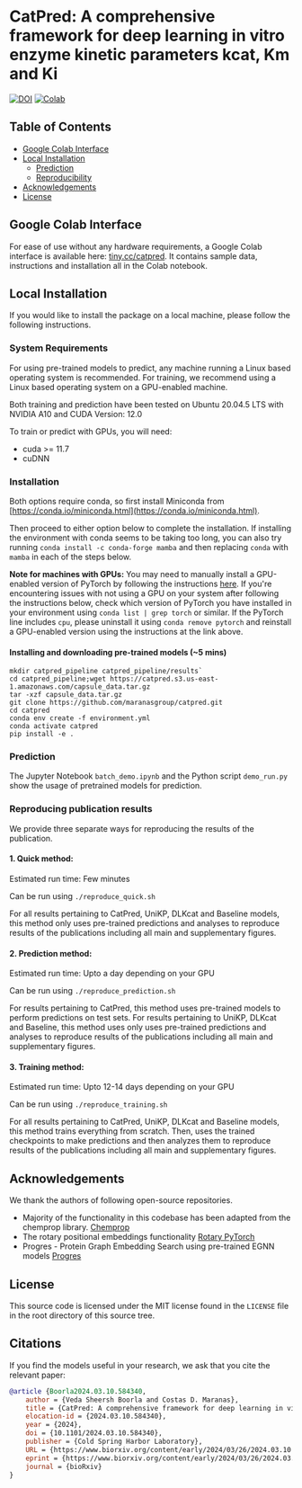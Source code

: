 # CatPred: A comprehensive framework for deep learning in vitro enzyme kinetic parameters kcat, Km and Ki

[![DOI](https://img.shields.io/badge/DOI-10.1101/2024.03.10.584340-blue)](https://www.biorxiv.org/content/10.1101/2024.03.10.584340v2)
[![Colab](https://img.shields.io/badge/GoogleColab-tiny.cc/catpred-red)](https://tiny.cc/catpred)

## Table of Contents

- [Google Colab Interface](#colab-interface)
- [Local Installation](#local-installation)
   - [Prediction](#predict)
   - [Reproducibility](#reproduce)
- [Acknowledgements](#acknw)
- [License](#license)

## Google Colab Interface <a name="colab-interface"></a>

For ease of use without any hardware requirements, a Google Colab interface is available here: [tiny.cc/catpred](http://tiny.cc/catpred).
It contains sample data, instructions and installation all in the Colab notebook.

## Local Installation <a name="local-installation"></a>

If you would like to install the package on a local machine, please follow the following instructions.

### System Requirements <a name="requirements"></a>

For using pre-trained models to predict, any machine running a Linux based operating system is recommended.
For training, we recommend using a Linux based operating system on a GPU-enabled machine.

Both training and prediction have been tested on Ubuntu 20.04.5 LTS with NVIDIA A10 and CUDA Version: 12.0

To train or predict with GPUs, you will need:
 * cuda >= 11.7
 * cuDNN

### Installation <a name="installing"></a>

Both options require conda, so first install Miniconda from [https://conda.io/miniconda.html](https://conda.io/miniconda.html).

Then proceed to either option below to complete the installation. If installing the environment with conda seems to be taking too long, you can also try running `conda install -c conda-forge mamba` and then replacing `conda` with `mamba` in each of the steps below.

**Note for machines with GPUs:** You may need to manually install a GPU-enabled version of PyTorch by following the instructions [here](https://pytorch.org/get-started/locally/). If you're encountering issues with not using a GPU on your system after following the instructions below, check which version of PyTorch you have installed in your environment using `conda list | grep torch` or similar. If the PyTorch line includes `cpu`, please uninstall it using `conda remove pytorch` and reinstall a GPU-enabled version using the instructions at the link above.

#### Installing and downloading pre-trained models (~5 mins)

````
mkdir catpred_pipeline catpred_pipeline/results`
cd catpred_pipeline;wget https://catpred.s3.us-east-1.amazonaws.com/capsule_data.tar.gz
tar -xzf capsule_data.tar.gz
git clone https://github.com/maranasgroup/catpred.git
cd catpred
conda env create -f environment.yml
conda activate catpred
pip install -e .
````

### Prediction <a name="predict"></a>

The Jupyter Notebook `batch_demo.ipynb` and the Python script `demo_run.py` show the usage of pretrained models for prediction. 

### Reproducing publication results <a name="reproduce"></a>

We provide three separate ways for reproducing the results of the publication. 

#### 1. Quick method: 

Estimated run time: Few minutes

Can be run using 
`./reproduce_quick.sh`

For all results pertaining to CatPred, UniKP, DLKcat and Baseline models, this method only uses pre-trained predictions and analyses to reproduce results of the publications including all main and supplementary figures. 

#### 2. Prediction method: 

Estimated run time: Upto a day depending on your GPU

Can be run using 
`./reproduce_prediction.sh`

For results pertaining to CatPred, this method uses pre-trained models to perform predictions on test sets. 
For results pertaining to UniKP, DLKcat and Baseline, this method uses only uses pre-trained predictions and analyses to reproduce results of the publications including all main and supplementary figures. 

#### 3. Training method: 

Estimated run time: Upto 12-14 days depending on your GPU

Can be run using 
`./reproduce_training.sh`

For all results pertaining to CatPred, UniKP, DLKcat and Baseline models, this method trains everything from scratch. Then, uses the trained checkpoints to make predictions and then analyzes them to reproduce results of the publications including all main and supplementary figures. 

## Acknowledgements <a name="acknw"></a>

We thank the authors of following open-source repositories. 

- Majority of the functionality in this codebase has been adapted from the chemprop library. 
[Chemprop](http://github.com/chemprop/)
- The rotary positional embeddings functionality
[Rotary PyTorch](https://github.com/lucidrains/rotary-embedding-torch)
- Progres - Protein Graph Embedding Search using pre-trained EGNN models
[Progres](https://github.com/greener-group/progres.git)

## License <a name="license"></a>

This source code is licensed under the MIT license found in the `LICENSE` file
in the root directory of this source tree.

## Citations <a name="citations"></a>

If you find the models useful in your research, we ask that you cite the relevant paper:

```bibtex
@article {Boorla2024.03.10.584340,
	author = {Veda Sheersh Boorla and Costas D. Maranas},
	title = {CatPred: A comprehensive framework for deep learning in vitro enzyme kinetic parameters kcat, Km and Ki},
	elocation-id = {2024.03.10.584340},
	year = {2024},
	doi = {10.1101/2024.03.10.584340},
	publisher = {Cold Spring Harbor Laboratory},
	URL = {https://www.biorxiv.org/content/early/2024/03/26/2024.03.10.584340},
	eprint = {https://www.biorxiv.org/content/early/2024/03/26/2024.03.10.584340.full.pdf},
	journal = {bioRxiv}
}
```
